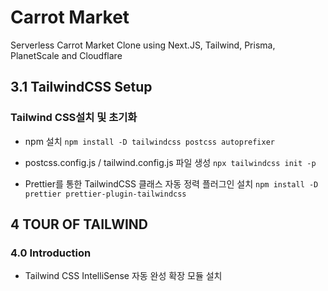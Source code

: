 # Carrot Market

Serverless Carrot Market Clone using Next.JS, Tailwind, Prisma, PlanetScale and Cloudflare

## 3.1 TailwindCSS Setup
### Tailwind CSS설치 및 초기화
 - npm 설치
 `npm install -D tailwindcss postcss autoprefixer` 
 
 - postcss.config.js / tailwind.config.js 파일 생성
 `npx tailwindcss init -p`

 - Prettier를 통한 TailwindCSS 클래스 자동 정력 플러그인 설치
`npm install -D prettier prettier-plugin-tailwindcss`

## 4 TOUR OF TAILWIND
### 4.0 Introduction
 - Tailwind CSS IntelliSense 자동 완성 확장 모듈 설치
  